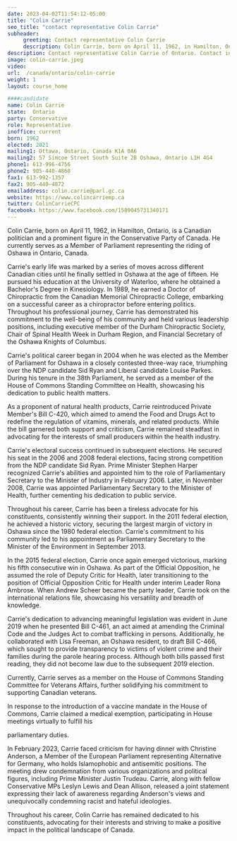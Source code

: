 ```yaml
---
date: 2023-04-02T11:54:12-05:00
title: "Colin Carrie"
seo_title: "contact representative Colin Carrie"
subheader:
     greeting: Contact representative Colin Carrie
     description: Colin Carrie, born on April 11, 1962, in Hamilton, Ontario, is a Canadian politician and a prominent figure in the Conservative Party of Canada.
description: Contact representative Colin Carrie of Ontario. Contact information for Colin Carrie includes email address, phone number, and mailing address.
image: colin-carrie.jpeg
video:
url:  /canada/ontario/colin-carrie
weight: 1
layout: course_home

####candidate
name: Colin Carrie
state:	Ontario
party: Conservative
role: Representative
inoffice: current
born: 1962
elected: 2021
mailing1: Ottawa, Ontario, Canada K1A 0A6
mailing2: 57 Simcoe Street South Suite 2B Oshawa, Ontario L1H 4G4
phone1: 613-996-4756
phone2: 905-440-4868
fax1: 613-992-1357
fax2: 905-440-4872
emailaddress: colin.carrie@parl.gc.ca
website: https://www.colincarriemp.ca
twitter: ColinCarrieCPC
facebook: https://www.facebook.com/1589045731340171
---
```


Colin Carrie, born on April 11, 1962, in Hamilton, Ontario, is a Canadian politician and a prominent figure in the Conservative Party of Canada. He currently serves as a Member of Parliament representing the riding of Oshawa in Ontario, Canada.

Carrie's early life was marked by a series of moves across different Canadian cities until he finally settled in Oshawa at the age of fifteen. He pursued his education at the University of Waterloo, where he obtained a Bachelor's Degree in Kinesiology. In 1989, he earned a Doctor of Chiropractic from the Canadian Memorial Chiropractic College, embarking on a successful career as a chiropractor before entering politics. Throughout his professional journey, Carrie has demonstrated his commitment to the well-being of his community and held various leadership positions, including executive member of the Durham Chiropractic Society, Chair of Spinal Health Week in Durham Region, and Financial Secretary of the Oshawa Knights of Columbus.

Carrie's political career began in 2004 when he was elected as the Member of Parliament for Oshawa in a closely contested three-way race, triumphing over the NDP candidate Sid Ryan and Liberal candidate Louise Parkes. During his tenure in the 38th Parliament, he served as a member of the House of Commons Standing Committee on Health, showcasing his dedication to public health matters.

As a proponent of natural health products, Carrie reintroduced Private Member's Bill C-420, which aimed to amend the Food and Drugs Act to redefine the regulation of vitamins, minerals, and related products. While the bill garnered both support and criticism, Carrie remained steadfast in advocating for the interests of small producers within the health industry.

Carrie's electoral success continued in subsequent elections. He secured his seat in the 2006 and 2008 federal elections, facing strong competition from the NDP candidate Sid Ryan. Prime Minister Stephen Harper recognized Carrie's abilities and appointed him to the role of Parliamentary Secretary to the Minister of Industry in February 2006. Later, in November 2008, Carrie was appointed Parliamentary Secretary to the Minister of Health, further cementing his dedication to public service.

Throughout his career, Carrie has been a tireless advocate for his constituents, consistently winning their support. In the 2011 federal election, he achieved a historic victory, securing the largest margin of victory in Oshawa since the 1980 federal election. Carrie's commitment to his community led to his appointment as Parliamentary Secretary to the Minister of the Environment in September 2013.

In the 2015 federal election, Carrie once again emerged victorious, marking his fifth consecutive win in Oshawa. As part of the Official Opposition, he assumed the role of Deputy Critic for Health, later transitioning to the position of Official Opposition Critic for Health under interim Leader Rona Ambrose. When Andrew Scheer became the party leader, Carrie took on the international relations file, showcasing his versatility and breadth of knowledge.

Carrie's dedication to advancing meaningful legislation was evident in June 2019 when he presented Bill C-461, an act aimed at amending the Criminal Code and the Judges Act to combat trafficking in persons. Additionally, he collaborated with Lisa Freeman, an Oshawa resident, to draft Bill C-466, which sought to provide transparency to victims of violent crime and their families during the parole hearing process. Although both bills passed first reading, they did not become law due to the subsequent 2019 election.

Currently, Carrie serves as a member on the House of Commons Standing Committee for Veterans Affairs, further solidifying his commitment to supporting Canadian veterans.

In response to the introduction of a vaccine mandate in the House of Commons, Carrie claimed a medical exemption, participating in House meetings virtually to fulfill his

 parliamentary duties.

In February 2023, Carrie faced criticism for having dinner with Christine Anderson, a Member of the European Parliament representing Alternative for Germany, who holds Islamophobic and antisemitic positions. The meeting drew condemnation from various organizations and political figures, including Prime Minister Justin Trudeau. Carrie, along with fellow Conservative MPs Leslyn Lewis and Dean Allison, released a joint statement expressing their lack of awareness regarding Anderson's views and unequivocally condemning racist and hateful ideologies.

Throughout his career, Colin Carrie has remained dedicated to his constituents, advocating for their interests and striving to make a positive impact in the political landscape of Canada.

